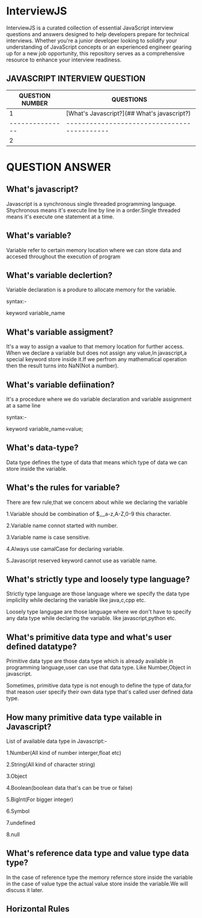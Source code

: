 # InterviewJS

InterviewJS is a curated collection of essential JavaScript interview questions and answers designed to help developers prepare for technical interviews. Whether you're a junior developer looking to solidify your understanding of JavaScript concepts or an experienced engineer gearing up for a new job opportunity, this repository serves as a comprehensive resource to enhance your interview readiness.

## JAVASCRIPT INTERVIEW QUESTION

|QUESTION NUMBER|           QUESTIONS                       |
|---------------|-------------------------------------------|
|       1       |[What's Javascript?](## What's javascript?)|
|---------------|-------------------------------------------|
|       2       |

# QUESTION ANSWER

## What's javascript?

Javascript is a synchronous single threaded programming language. Shychronous means it's execute line by line in a order.Single threaded means it's execute one statement at a time.

## What's variable?

Variable refer to certain memory location where we can store data and accesed throughout the execution of program

## What's variable declertion?

Variable declaration is a produre to allocate memory for the variable.

syntax:-

keyword variable_name

## What's variable assigment?

It's a way to assign a vaalue to that memory location for further access.
When we declare a variable but does not assign any value,In javascript,a special keyword store inside it.If we perfrom any mathematical operation then the result turns into NaN(Not a number).

## What's variable defiination?

It's a procedure where we do variable declaration and variable assignment at a same line

syntax:-

keyword variable_name=value;

## What's data-type?

Data type defines the type of data that means which type of data we can store inside the variable.

## What's the rules for variable?

There are few rule,that we concern about while we declaring the variable

1.Variable should be combination of $,_,a-z,A-Z,0-9 this character.

2.Variable name connot started with number.

3.Variable name is case sensitive.

4.Always use camalCase for declaring variable.

5.Javascript reserved keyword cannot use as variable name.

## What's strictly type and loosely type language?

Strictly type language are those language where we specify the data type impliclity while declaring the variable like java,c,cpp etc.

Loosely type langugae are those language where we don't have to specify any data type while declaring the variable.  like javascript,python etc.

## What's primitive data type and what's user defined datatype?

Primitive data type are those data type which is already available in programming language,user can use that data type. Like Number,Object in javascript.

Sometimes, primitive data type is not enough to define the type of data,for that reason user specify their own data type that's called user defined data type.

## How many primitive data type vailable in Javascript?

List of available data type in Javascript:-

1.Number(All kind of number interger,float etc)

2.String(All kind of character string)

3.Object

4.Boolean(boolean data that's can be true or false)

5.BigInt(For bigger integer)

6.Symbol

7.undefined

8.null

## What's reference data type and value type data type?

In the case of reference type the memory refernce store inside the variable in the case of value type the actual value store inside the variable.We will discuss it later.

## Horizontal Rules

